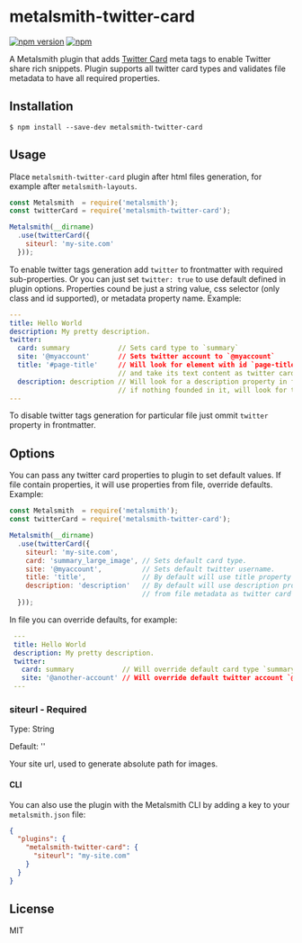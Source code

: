 # metalsmith-twitter-card

[![npm version](https://badge.fury.io/js/metalsmith-twitter-card.svg)](https://badge.fury.io/js/metalsmith-twitter-card)
[![npm](https://img.shields.io/npm/dt/metalsmith-twitter-card.svg)](https://github.com/vitaliy-bobrov/metalsmith-twitter-card)

  A Metalsmith plugin that adds [Twitter Card](https://dev.twitter.com/cards/overview) meta tags to enable Twitter share rich snippets.
  Plugin supports all twitter card types and validates file metadata to have all required properties.

## Installation

    $ npm install --save-dev metalsmith-twitter-card

## Usage

Place `metalsmith-twitter-card` plugin after html files generation, for example after `metalsmith-layouts`.

```js
const Metalsmith  = require('metalsmith');
const twitterCard = require('metalsmith-twitter-card');

Metalsmith(__dirname)
  .use(twitterCard({
    siteurl: 'my-site.com'
  }));
```

  To enable twitter tags generation add `twitter` to frontmatter with required sub-properties. Or you can just set `twitter: true` to use default defined in plugin options.
  Properties cound be just a string value, css selector (only class and id supported), or metadata property name.
    Example:

  ```yaml
  ---
  title: Hello World
  description: My pretty description.
  twitter:
    card: summary            // Sets card type to `summary`
    site: '@myaccount'       // Sets twitter account to `@myaccount`
    title: '#page-title'     // Will look for element with id `page-title`
                             // and take its text content as twitter card title.
    description: description // Will look for a description property in file frontmatter,
                             // if nothing founded in it, will look for this property in plugin options.
  ---
  ```

  To disable twitter tags generation for particular file just ommit `twitter` property in frontmatter.

## Options

You can pass any twitter card properties to plugin to set default values. If file contain properties, it will use properties from file, override defaults.
Example:

```js
const Metalsmith  = require('metalsmith');
const twitterCard = require('metalsmith-twitter-card');

Metalsmith(__dirname)
  .use(twitterCard({
    siteurl: 'my-site.com',
    card: 'summary_large_image', // Sets default card type.
    site: '@myaccount',          // Sets default twitter username.
    title: 'title',              // By default will use title property from file metadata as twitter card title.
    description: 'description'   // By default will use description property
                                 // from file metadata as twitter card description.
  }));
```

In file you can override defaults, for example:

 ```yaml
  ---
  title: Hello World
  description: My pretty description.
  twitter:
    card: summary            // Will override default card type `summary_large_image` with `summary`
    site: '@another-account' // Will override default twitter account `@myaccount` with `@another-account`
  ---
  ```

### siteurl - **Required**
  Type: String

  Default: ''

  Your site url, used to generate absolute path for images.

#### CLI

  You can also use the plugin with the Metalsmith CLI by adding a key to your `metalsmith.json` file:

```json
{
  "plugins": {
    "metalsmith-twitter-card": {
      "siteurl": "my-site.com"
    }
  }
}
```

## License

  MIT
